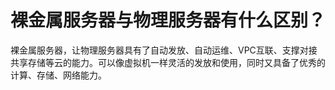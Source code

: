 # 裸金属服务器与物理服务器有什么区别？<a name="bms_faq_0041"></a>

裸金属服务器，让物理服务器具有了自动发放、自动运维、VPC互联、支撑对接共享存储等云的能力。可以像虚拟机一样灵活的发放和使用，同时又具备了优秀的计算、存储、网络能力。


